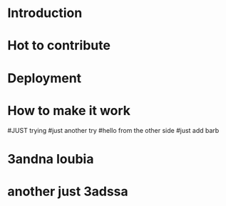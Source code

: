 # Introduction
# Hot to contribute 
# Deployment
# How to make it work 
#JUST trying
#just another try
#hello from the other side
#just add barb
# 3andna loubia
# another just 3adssa